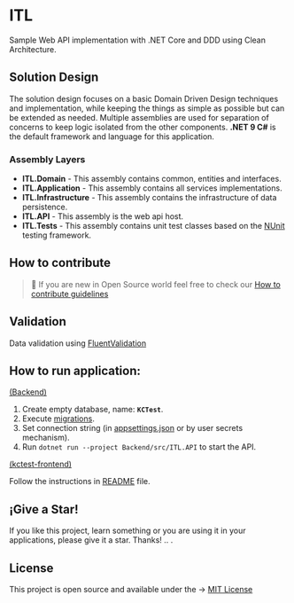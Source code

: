 # ITL
Sample Web API implementation with .NET Core and DDD using Clean Architecture.

## Solution Design
The solution design focuses on a basic Domain Driven Design techniques and implementation, while keeping the things as simple as possible but can be extended as needed. Multiple assemblies are used for separation of concerns to keep logic isolated from the other components. **.NET 9 C#** is the default framework and language for this application.

### Assembly Layers
-   **ITL.Domain**  - This assembly contains common, entities and interfaces.
-   **ITL.Application**  - This assembly contains all services implementations.
-   **ITL.Infrastructure**  - This assembly contains the infrastructure of data persistence.
-   **ITL.API**  - This assembly is the web api host.
-   **ITL.Tests**  - This assembly contains unit test classes based on the [NUnit](https://github.com/nunit/nunit) testing framework.

## How to contribute

> :thought_balloon: If you are new in Open Source world feel free to check our [How to contribute guidelines](https://github.com/Jadhielv/ITL/blob/master/CONTRIBUTING.md)

## Validation
Data validation using [FluentValidation](https://github.com/JeremySkinner/FluentValidation)

## How to run application: 
[(Backend)](https://github.com/Jadhielv/ITL/tree/master/Backend)

1. Create empty database, name: **`KCTest`**.
2. Execute [migrations](https://github.com/Jadhielv/ITL/tree/master/Backend/src/ITL.Infrastructure/Migrations).
3. Set connection string (in [appsettings.json](https://github.com/Jadhielv/ITL/blob/master/Backend/src/ITL.API/appsettings.json) or by user secrets mechanism).
4. Run `dotnet run --project Backend/src/ITL.API` to start the API.

[(kctest-frontend)](https://github.com/Jadhielv/ITL/tree/master/kctest-frontend)

Follow the instructions in [README](https://github.com/Jadhielv/ITL/blob/master/kctest-frontend/README.md) file.

## ¡Give a Star!

If you like this project, learn something or you are using it in your applications, please give it a star. Thanks! .. .

## License

This project is open source and available under the -> [MIT License](LICENSE)
